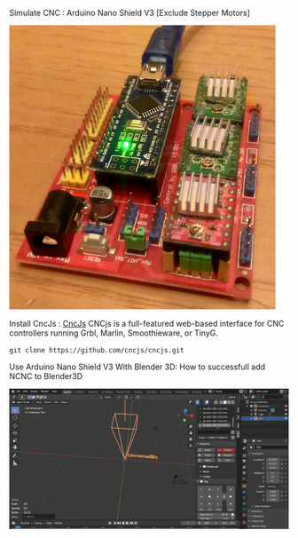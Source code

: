 Simulate CNC : Arduino Nano Shield V3 [Exclude Stepper Motors]

![CNC Simulator](https://github.com/universalbit-dev/CNC-Router/blob/main/CNC%20Router/grbl-simulator/Arduino-Shield-V3.jpg)


Install CncJs :  [CncJs](https://github.com/cncjs/cncjs)
CNCjs is a full-featured web-based interface for CNC controllers running Grbl, Marlin, Smoothieware, or TinyG.

``` 
git clone https://github.com/cncjs/cncjs.git

``` 

Use Arduino Nano Shield V3 With Blender 3D: How to successfull add NCNC to Blender3D

![Ncnc](https://github.com/universalbit-dev/CNC-Router/blob/main/CNC%20Router/grbl-simulator/2022-ncnc.png)
